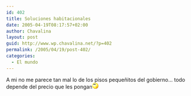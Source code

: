 ```yaml
---
id: 402
title: Soluciones habitacionales
date: 2005-04-19T08:17:57+02:00
author: Chavalina
layout: post
guid: http://www.wp.chavalina.net/?p=402
permalink: /2005/04/19/post-402/
categories:
  - El mundo
---
```

A mi no me parece tan mal lo de los pisos peque&ntilde;itos del gobierno&#8230; todo depende del precio que les pongan![emo](/imagenes/emoticonos/pensativo.gif)